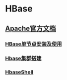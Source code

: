 # HBase

## [Apache官方文档](https://abloz.com/hbase/book.html)

### [HBase单节点安装及使用](https://github.com/sunnyandgood/BigData/blob/master/HBase/HBase单节点安装及使用.md)
### [Hbase集群搭建](https://github.com/sunnyandgood/BigData/blob/master/HBase/Hbase集群搭建.md)
### [HbaseShell](https://github.com/sunnyandgood/BigData/blob/master/HBase/HbaseShell.md)
